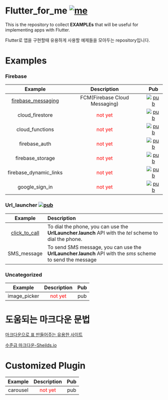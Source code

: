 # Flutter_for_me [![me](https://img.shields.io/badge/YHK-May2nd-red.svg)](https://yunhankyu.github.io/)
This is the repository to collect **EXAMPLEs** that will be useful for implementing apps with Flutter.

Flutter로 앱을 구현할때 유용하게 사용할 예제들을 모아두는 repository입니다. 



# Examples

### Firebase
|Example|Description|Pub|
|:---:|:---:|:---:|
|[firebase_messaging](https://github.com/YUNHANKYU/Flutter_FCM_push_notification)|FCM(Firebase Cloud Messaging)|[![pub](https://img.shields.io/badge/pub-v5.0.3-orange.svg)](https://pub.dev/packages/firebase_messaging)|
|cloud_firestore|<span style="color:red">not yet</span>|[![pub](https://img.shields.io/badge/pub-v0.12.5-orange.svg)](https://pub.dev/packages/cloud_firestore)|
|cloud_functions|<span style="color:red">not yet</span>|[![pub](https://img.shields.io/badge/pub-v0.4.0-orange.svg)](https://pub.dev/packages/cloud_functions)|
|firebase_auth|<span style="color:red">not yet</span>|[![pub](https://img.shields.io/badge/pub-v0.11.1+6-orange.svg)](https://pub.dev/packages/firebase_auth)|
|firebase_storage|<span style="color:red">not yet</span>|[![pub](https://img.shields.io/badge/pub-v3.0.1-orange.svg)](https://pub.dev/packages/firebase_storage)|
|firebase_dynamic_links|<span style="color:red">not yet</span>|[![pub](https://img.shields.io/badge/pub-v0.4.0+2-orange.svg)](https://pub.dev/packages/firebase_dynamic_links)|
|google_sign_in|<span style="color:red">not yet</span>|[![pub](https://img.shields.io/badge/pub-v4.0.2-orange.svg)](https://pub.dev/packages/google_sign_in)|


### Url_launcher [![pub](https://img.shields.io/badge/pub-v5.0.3-orange.svg)](https://pub.dev/packages/url_launcher)
|Example|Description|
|:---:|:---|
|[click_to_call](https://github.com/YUNHANKYU/Flutter_Phone_Call)|To dial the phone, you can use the **UrlLauncher.launch** API with the *tel* scheme to dial the phone.|
|SMS_message|To send SMS message, you can use the **UrlLauncher.launch** API with the *sms* scheme to send the message|


### Uncategorized
|Example|Description|Pub|
|:---:|:---:|:---:|
|image_picker|<span style="color:red">not yet</span>|pub|


# 도움되는 마크다운 문법
[마크다운으로 표 만들어주는 유용한 사이트](http://www.tablesgenerator.com/markdown_tables)

[수준급 마크다운-Sheilds.io](https://newhiwoong.github.io/%EA%B8%B0%ED%83%80%20%EC%A0%95%EB%B3%B4%20%EA%B3%B5%EC%9C%A0/%EC%88%98%EC%A4%80%EA%B8%89%EC%9D%98-Github-README.md-%EC%9E%91%EC%84%B1%ED%95%98%EA%B8%B0)



# Customized Plugin
|Example|Description|Pub|
|:---:|:---:|:---:|
|carousel|<span style="color:red">not yet</span>|pub|

